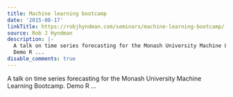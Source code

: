```yaml
---
title: Machine learning bootcamp
date: '2015-08-17'
linkTitle: https://robjhyndman.com/seminars/machine-learning-bootcamp/
source: Rob J Hyndman
description: |-
  A talk on time series forecasting for the Monash University Machine Learning Bootcamp.
  Demo R ...
disable_comments: true
---
```

A talk on time series forecasting for the Monash University Machine Learning Bootcamp.
Demo R ...
